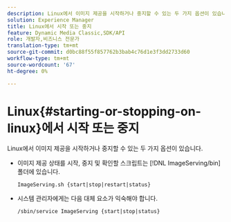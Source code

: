 ```yaml
---
description: Linux에서 이미지 제공을 시작하거나 중지할 수 있는 두 가지 옵션이 있습니다.
solution: Experience Manager
title: Linux에서 시작 또는 중지
feature: Dynamic Media Classic,SDK/API
role: 개발자,비즈니스 전문가
translation-type: tm+mt
source-git-commit: d0bc88f55f857762b3bab4c76d1e3f3dd2733d60
workflow-type: tm+mt
source-wordcount: '67'
ht-degree: 0%

---
```



# Linux{#starting-or-stopping-on-linux}에서 시작 또는 중지

Linux에서 이미지 제공을 시작하거나 중지할 수 있는 두 가지 옵션이 있습니다.

* 이미지 제공 상태를 시작, 중지 및 확인할 스크립트는 [!DNL ImageServing/bin] 폴더에 있습니다.

   `ImageServing.sh {start|stop|restart|status}`
* 시스템 관리자에게는 다음 대체 요소가 익숙해야 합니다.

   `/sbin/service ImageServing {start|stop|status}`
